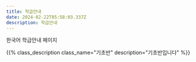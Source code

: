 ```yaml
---
title: 학급안내
date: 2024-02-22T05:58:03.337Z
description: 학급안내
---
```


한국어 학급안내 페이지

{{% class_description class_name="기초반" description="기초반입니다" %}}